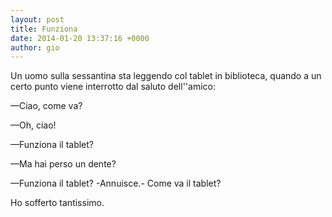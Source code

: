 ```yaml
---
layout: post
title: Funziona
date: 2014-01-20 13:37:16 +0000
author: gio
---
```


Un uomo sulla sessantina sta leggendo col tablet in biblioteca, quando a un certo punto viene interrotto dal saluto dell''amico:

—Ciao, come va?

—Oh, ciao!

—Funziona il tablet?

—Ma hai perso un dente?

—Funziona il tablet? -Annuisce.- Come va il tablet?

Ho sofferto tantissimo.
